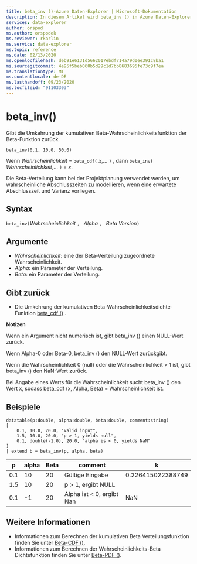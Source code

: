 ```yaml
---
title: beta_inv ()-Azure Daten-Explorer | Microsoft-Dokumentation
description: In diesem Artikel wird beta_inv () in Azure Daten-Explorer beschrieben.
services: data-explorer
author: orspod
ms.author: orspodek
ms.reviewer: rkarlin
ms.service: data-explorer
ms.topic: reference
ms.date: 02/13/2020
ms.openlocfilehash: deb91e6131d5662017ebdf714a79d0ee391c8ba1
ms.sourcegitcommit: 4e95f5beb060b5d29c1d7bb8683695fe73c9f7ea
ms.translationtype: MT
ms.contentlocale: de-DE
ms.lasthandoff: 09/23/2020
ms.locfileid: "91103303"
---
```

# <a name="beta_inv"></a>beta_inv()

Gibt die Umkehrung der kumulativen Beta-Wahrscheinlichkeitsfunktion der Beta-Funktion zurück.

```kusto
beta_inv(0.1, 10.0, 50.0)
```

Wenn *Wahrscheinlichkeit*  =  `beta_cdf(` *x*,... `)` , dann `beta_inv(` *Wahrscheinlichkeit*,... `)`  =  *x*. 

Die Beta-Verteilung kann bei der Projektplanung verwendet werden, um wahrscheinliche Abschlusszeiten zu modellieren, wenn eine erwartete Abschlusszeit und Varianz vorliegen.

## <a name="syntax"></a>Syntax

`beta_inv(`*Wahrscheinlichkeit* `, ` *Alpha* `, ` *Beta Version*`)`

## <a name="arguments"></a>Argumente

* *Wahrscheinlichkeit*: eine der Beta-Verteilung zugeordnete Wahrscheinlichkeit.
* *Alpha*: ein Parameter der Verteilung.
* *Beta*: ein Parameter der Verteilung.

## <a name="returns"></a>Gibt zurück

* Die Umkehrung der kumulativen Beta-Wahrscheinlichkeitsdichte-Funktion [beta_cdf ()](./beta-cdffunction.md) .

**Notizen**

Wenn ein Argument nicht numerisch ist, gibt beta_inv () einen NULL-Wert zurück.

Wenn Alpha-0 oder Beta-0, beta_inv () den NULL-Wert zurückgibt.

Wenn die Wahrscheinlichkeit 0 (null) oder die Wahrscheinlichkeit > 1 ist, gibt beta_inv () den NaN-Wert zurück.

Bei Angabe eines Werts für die Wahrscheinlichkeit sucht beta_inv () den Wert x, sodass beta_cdf (x, Alpha, Beta) = Wahrscheinlichkeit ist.

## <a name="examples"></a>Beispiele

<!-- csl: https://help.kusto.windows.net/Samples -->
```kusto
datatable(p:double, alpha:double, beta:double, comment:string)
[
    0.1, 10.0, 20.0, "Valid input",
    1.5, 10.0, 20.0, "p > 1, yields null",
    0.1, double(-1.0), 20.0, "alpha is < 0, yields NaN"
]
| extend b = beta_inv(p, alpha, beta)
```

|p|alpha|Beta|comment|k|
|---|---|---|---|---|
|0.1|10|20|Gültige Eingabe|0.226415022388749|
|1.5|10|20|p > 1, ergibt NULL||
|0.1|-1|20|Alpha ist < 0, ergibt Nan|NaN|

## <a name="see-also"></a>Weitere Informationen

* Informationen zum Berechnen der kumulativen Beta Verteilungsfunktion finden Sie unter [Beta-CDF ()](./beta-cdffunction.md).
* Informationen zum Berechnen der Wahrscheinlichkeits-Beta Dichtefunktion finden Sie unter [Beta-PDF ()](./beta-pdffunction.md).
